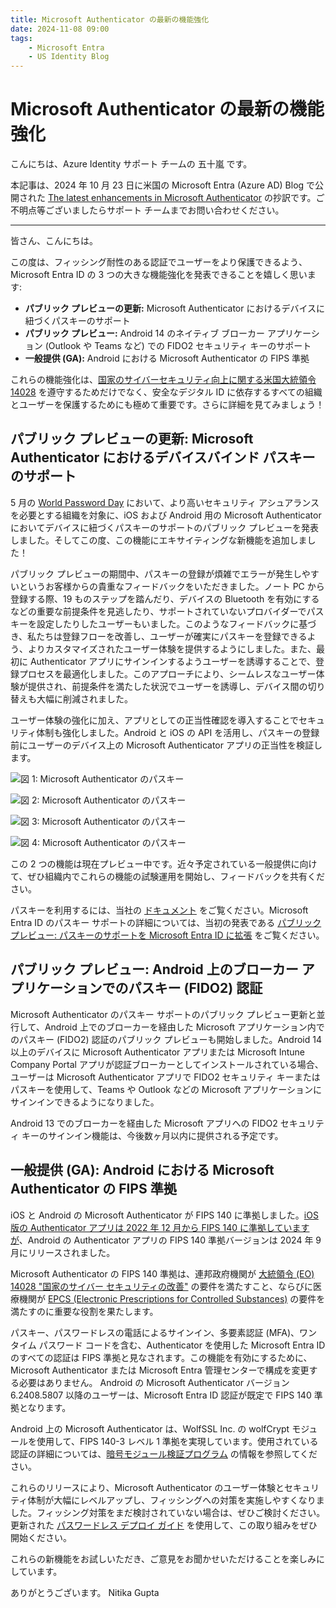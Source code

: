 ```yaml
---
title: Microsoft Authenticator の最新の機能強化
date: 2024-11-08 09:00
tags:
    - Microsoft Entra
    - US Identity Blog
---
```


# Microsoft Authenticator の最新の機能強化

こんにちは、Azure Identity サポート チームの 五十嵐 です。

本記事は、2024 年 10 月 23 日に米国の Microsoft Entra (Azure AD) Blog で公開された [The latest enhancements in Microsoft Authenticator](https://techcommunity.microsoft.com/blog/identity/the-latest-enhancements-in-microsoft-authenticator/4078807) の抄訳です。ご不明点等ございましたらサポート チームまでお問い合わせください。

----

皆さん、こんにちは。

この度は、フィッシング耐性のある認証でユーザーをより保護できるよう、Microsoft Entra ID の 3 つの大きな機能強化を発表できることを嬉しく思います:

- **パブリック プレビューの更新:** Microsoft Authenticator におけるデバイスに紐づくパスキーのサポート
- **パブリック プレビュー:** Android 14 のネイティブ ブローカー アプリケーション (Outlook や Teams など) での FIDO2 セキュリティ キーのサポート
- **一般提供 (GA):** Android における Microsoft Authenticator の FIPS 準拠

これらの機能強化は、[国家のサイバーセキュリティ向上に関する米国大統領令 14028](https://www.whitehouse.gov/briefing-room/presidential-actions/2021/05/12/executive-order-on-improving-the-nations-cybersecurity/) を遵守するためだけでなく、安全なデジタル ID に依存するすべての組織とユーザーを保護するためにも極めて重要です。さらに詳細を見てみましょう！

## パブリック プレビューの更新: Microsoft Authenticator におけるデバイスバインド パスキーのサポート

5 月の [World Password Day](https://jpazureid.github.io/blog/azure-active-directory/public-preview-expanding-passkey-support-in-microsoft-entra-id/) において、より高いセキュリティ アシュアランスを必要とする組織を対象に、iOS および Android 用の Microsoft Authenticator においてデバイスに紐づくパスキーのサポートのパブリック プレビューを発表しました。そしてこの度、この機能にエキサイティングな新機能を追加しました！

パブリック プレビューの期間中、パスキーの登録が煩雑でエラーが発生しやすいというお客様からの貴重なフィードバックをいただきました。ノート PC から登録する際、19 ものステップを踏んだり、デバイスの Bluetooth を有効にするなどの重要な前提条件を見逃したり、サポートされていないプロバイダーでパスキーを設定したりしたユーザーもいました。このようなフィードバックに基づき、私たちは登録フローを改善し、ユーザーが確実にパスキーを登録できるよう、よりカスタマイズされたユーザー体験を提供するようにしました。また、最初に Authenticator アプリにサインインするようユーザーを誘導することで、登録プロセスを最適化しました。このアプローチにより、シームレスなユーザー体験が提供され、前提条件を満たした状況でユーザーを誘導し、デバイス間の切り替えも大幅に削減されました。

ユーザー体験の強化に加え、アプリとしての正当性確認を導入することでセキュリティ体制も強化しました。Android と iOS の API を活用し、パスキーの登録前にユーザーのデバイス上の Microsoft Authenticator アプリの正当性を検証します。

![図 1: Microsoft Authenticator のパスキー](./the-latest-enhancements-in-microsoft-authenticator/the-latest-enhancements-in-microsoft-authenticator1.png)

![図 2: Microsoft Authenticator のパスキー](./the-latest-enhancements-in-microsoft-authenticator/the-latest-enhancements-in-microsoft-authenticator2.png)

![図 3: Microsoft Authenticator のパスキー](./the-latest-enhancements-in-microsoft-authenticator/the-latest-enhancements-in-microsoft-authenticator3.png)

![図 4: Microsoft Authenticator のパスキー](./the-latest-enhancements-in-microsoft-authenticator/the-latest-enhancements-in-microsoft-authenticator4.png)

この 2 つの機能は現在プレビュー中です。近々予定されている一般提供に向けて、ぜひ組織内でこれらの機能の試験運用を開始し、フィードバックを共有ください。

パスキーを利用するには、当社の [ドキュメント](https://learn.microsoft.com/ja-jp/entra/identity/authentication/how-to-enable-authenticator-passkey) をご覧ください。Microsoft Entra ID のパスキー サポートの詳細については、当初の発表である [パブリック プレビュー: パスキーのサポートを Microsoft Entra ID に拡張](https://jpazureid.github.io/blog/azure-active-directory/public-preview-expanding-passkey-support-in-microsoft-entra-id/) をご覧ください。

## パブリック プレビュー: Android 上のブローカー アプリケーションでのパスキー (FIDO2) 認証

Microsoft Authenticator のパスキー サポートのパブリック プレビュー更新と並行して、Android 上でのブローカーを経由した Microsoft アプリケーション内でのパスキー (FIDO2) 認証のパブリック プレビューも開始しました。Android 14 以上のデバイスに Microsoft Authenticator アプリまたは Microsoft Intune Company Portal アプリが認証ブローカーとしてインストールされている場合、ユーザーは Microsoft Authenticator アプリで FIDO2 セキュリティ キーまたはパスキーを使用して、Teams や Outlook などの Microsoft アプリケーションにサインインできるようになりました。

Android 13 でのブローカーを経由した Microsoft アプリへの FIDO2 セキュリティ キーのサインイン機能は、今後数ヶ月以内に提供される予定です。

## 一般提供 (GA): Android における Microsoft Authenticator の FIPS 準拠

iOS と Android の Microsoft Authenticator が FIPS 140 に準拠しました。[iOS 版の Authenticator アプリは 2022 年 12 月から FIPS 140 に準拠していますが](https://jpazureid.github.io/blog/azure-active-directory/microsoft-brings-fips-140-compliance/)、Android の Authenticator アプリの FIPS 140 準拠バージョンは 2024 年 9 月にリリースされました。

Microsoft Authenticator の FIPS 140 準拠は、連邦政府機関が [大統領令 (EO) 14028 "国家のサイバー セキュリティの改善"](https://www.whitehouse.gov/briefing-room/presidential-actions/2021/05/12/executive-order-on-improving-the-nations-cybersecurity/) の要件を満たすこと、ならびに医療機関が [EPCS (Electronic Prescriptions for Controlled Substances)](https://learn.microsoft.com/en-us/azure/compliance/offerings/offering-epcs-us) の要件を満たすのに重要な役割を果たします。 

パスキー、パスワードレスの電話によるサインイン、多要素認証 (MFA)、ワンタイム パスワード コードを含む、Authenticator を使用した Microsoft Entra ID のすべての認証は FIPS 準拠と見なされます。この機能を有効にするために、Microsoft Authenticator または Microsoft Entra 管理センターで構成を変更する必要はありません。 Android の Microsoft Authenticator バージョン 6.2408.5807 以降のユーザーは、Microsoft Entra ID 認証が既定で FIPS 140 準拠となります。

Android 上の Microsoft Authenticator は、WolfSSL Inc. の wolfCrypt モジュールを使用して、FIPS 140-3 レベル 1 準拠を実現しています。使用されている認証の詳細については、[暗号モジュール検証プログラム](https://csrc.nist.gov/projects/cryptographic-module-validation-program/certificate/4718) の情報を参照してください。

これらのリリースにより、Microsoft Authenticator のユーザー体験とセキュリティ体制が大幅にレベルアップし、フィッシングへの対策を実施しやすくなりました。フィッシング対策をまだ検討されていない場合は、ぜひご検討ください。更新された [パスワードレス デプロイ ガイド](https://learn.microsoft.com/ja-jp/entra/identity/authentication/how-to-plan-prerequisites-phishing-resistant-passwordless-authentication) を使用して、この取り組みをぜひ開始ください。

これらの新機能をお試しいただき、ご意見をお聞かせいただけることを楽しみにしています。

ありがとうございます。
Nitika Gupta
